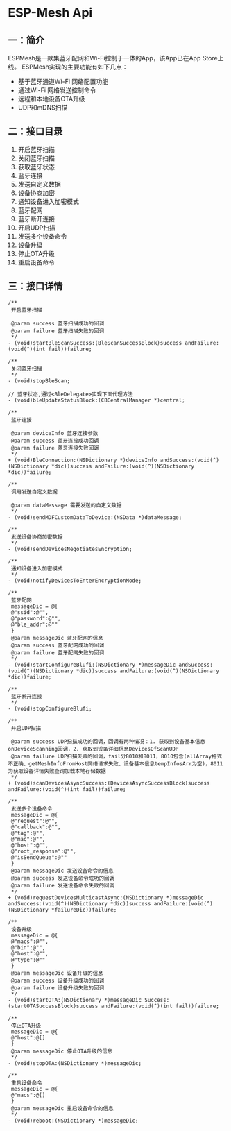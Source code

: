 # ESP-Mesh Api

## 一：简介

ESPMesh是一款集蓝牙配网和Wi-Fi控制于一体的App，该App已在App Store上线。
ESPMesh实现的主要功能有如下几点：
* 基于蓝牙通道Wi-Fi 网络配置功能
* 通过Wi-Fi 网络发送控制命令
* 远程和本地设备OTA升级
* UDP和mDNS扫描

## 二：接口目录

1. 开启蓝牙扫描
2. 关闭蓝牙扫描
3. 获取蓝牙状态
4. 蓝牙连接
5. 发送自定义数据
6. 设备协商加密
7. 通知设备进入加密模式
8. 蓝牙配网
9. 蓝牙断开连接
10. 开启UDP扫描
11. 发送多个设备命令
12. 设备升级
13. 停止OTA升级
14. 重启设备命令

## 三：接口详情
```
/**
 开启蓝牙扫描

 @param success 蓝牙扫描成功的回调
 @param failure 蓝牙扫描失败的回调
 */
- (void)startBleScanSuccess:(BleScanSuccessBlock)success andFailure:(void(^)(int fail))failure;
```

```
/**
 关闭蓝牙扫描
 */
- (void)stopBleScan;
```

```
// 蓝牙状态,通过<BleDelegate>实现下面代理方法
- (void)bleUpdateStatusBlock:(CBCentralManager *)central;
```

```
/**
 蓝牙连接

 @param deviceInfo 蓝牙连接参数
 @param success 蓝牙连接成功回调
 @param failure 蓝牙连接失败回调
 */
+ (void)BleConnection:(NSDictionary *)deviceInfo andSuccess:(void(^)(NSDictionary *dic))success andFailure:(void(^)(NSDictionary *dic))failure;
```

```
/**
 调用发送自定义数据
 
 @param dataMessage 需要发送的自定义数据
 */
- (void)sendMDFCustomDataToDevice:(NSData *)dataMessage;
```

```
/**
 发送设备协商加密数据
 */
- (void)sendDevicesNegotiatesEncryption;
```

```
/**
 通知设备进入加密模式
 */
- (void)notifyDevicesToEnterEncryptionMode;
```

```
/**
 蓝牙配网
 messageDic = @{
 @"ssid":@"",
 @"password":@"",
 @"ble_addr":@""
 }
 @param messageDic 蓝牙配网的信息
 @param success 蓝牙配网成功的回调
 @param failure 蓝牙配网失败的回调
 */
- (void)startConfigureBlufi:(NSDictionary *)messageDic andSuccess:(void(^)(NSDictionary *dic))success andFailure:(void(^)(NSDictionary *dic))failure;
```

```
/**
 蓝牙断开连接
 */
- (void)stopConfigureBlufi;
```

```
/**
 开启UDP扫描

 @param success UDP扫描成功的回调，回调有两种情况：1. 获取到设备基本信息onDeviceScanning回调，2. 获取到设备详细信息DevicesOfScanUDP
 @param failure UDP扫描失败的回调，fail分8010和8011，8010包含(allArray格式不正确、getMeshInfoFromHost网络请求失败、设备基本信息tempInfosArr为空)，8011为获取设备详情失败查询加载本地存储数据
 */
+ (void)scanDevicesAsyncSuccess:(DevicesAsyncSuccessBlock)success andFailure:(void(^)(int fail))failure;
```

```
/**
 发送多个设备命令
 messageDic = @{
 @"request":@"",
 @"callback":@"",
 @"tag":@"",
 @"mac":@"",
 @"host":@"",
 @"root_response":@"",
 @"isSendQueue":@""
 }
 @param messageDic 发送设备命令的信息
 @param success 发送设备命令成功的回调
 @param failure 发送设备命令失败的回调
 */
+ (void)requestDevicesMulticastAsync:(NSDictionary *)messageDic andSuccess:(void(^)(NSDictionary *dic))success andFailure:(void(^)(NSDictionary *failureDic))failure;
```

```
/**
 设备升级
 messageDic = @{
 @"macs":@"",
 @"bin":@"",
 @"host":@"",
 @"type":@""
 }
 @param messageDic 设备升级的信息
 @param success 设备升级成功的回调
 @param failure 设备升级失败的回调
 */
- (void)startOTA:(NSDictionary *)messageDic Success:(startOTASuccessBlock)success andFailure:(void(^)(int fail))failure;
```

```
/**
 停止OTA升级
 messageDic = @{
 @"host":@[]
 }
 @param messageDic 停止OTA升级的信息
 */
- (void)stopOTA:(NSDictionary *)messageDic;
```

```
/**
 重启设备命令
 messageDic = @{
 @"macs":@[]
 }
 @param messageDic 重启设备命令的信息
 */
- (void)reboot:(NSDictionary *)messageDic;
```